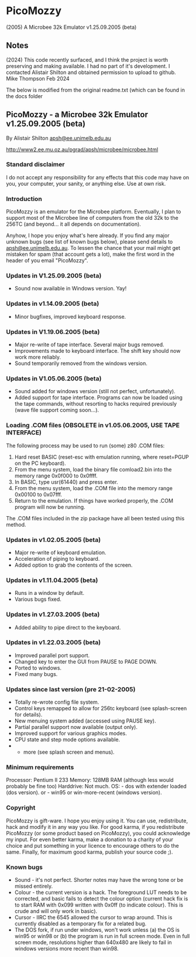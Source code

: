 # PicoMozzy
(2005) A Microbee 32k Emulator v1.25.09.2005 (beta)

## Notes

(2024) This code recently surfaced, and I think the project is worth preserving and making available.  I had no part of it's development.  I contacted Alistair Shilton and obtained permission to upload to github.   
Mike Thompson Feb 2024

The below is modified from the original readme.txt (which can be found in the docs folder

## PicoMozzy - a Microbee 32k Emulator v1.25.09.2005 (beta)

By Alistair Shilton
apsh@ee.unimelb.edu.au

http://www2.ee.mu.oz.au/pgrad/apsh/microbee/microbee.html

### Standard disclaimer

I do not accept any responsibility for any effects that this code may
have on you, your computer, your sanity, or anything else.  Use at own
risk.

### Introduction

PicoMozzy is an emulator for the Microbee platform.  Eventually, I plan
to support most of the Microbee line of computers from the old 32k to the
256TC (and beyond... it all depends on documentation).

Anyhow, I hope you enjoy what's here already.  If you find any major unknown
bugs (see list of known bugs below), please send details to
apsh@ee.unimelb.edu.au.  To lessen the chance that your mail might get
mistaken for spam (that account gets a lot), make the first word in the
header of you email "PicoMozzy".

### Updates in V1.25.09.2005 (beta)
+ Sound now available in Windows version.  Yay!

### Updates in v1.14.09.2005 (beta)
+ Minor bugfixes, improved keyboard response.

### Updates in V1.19.06.2005 (beta)
+ Major re-write of tape interface.  Several major bugs removed.
+ Improvements made to keyboard interface.  The shift key should now work
  more reliably.
+ Sound temporarily removed from the windows version.

### Updates in V1.05.06.2005 (beta)
+ Sound added for windows version (still not perfect, unfortunately).
+ Added support for tape interface.  Programs can now be loaded using the
  tape commands, without resorting to hacks required previously (wave file
  support coming soon...).


### Loading .COM files (OBSOLETE in v1.05.06.2005, USE TAPE INTERFACE)
The following process may be used to run (some) z80 .COM files:

1. Hard reset BASIC (reset-esc with emulation running, where reset=PGUP on
   the PC keyboard).
2. From the menu system, load the binary file comload2.bin into the memory 
   range 0x0f000 to 0x0ffff.
3. In BASIC, type usr(61440) and press enter.
4. From the menu system, load the .COM file into the memory range 0x00100 
   to 0x07fff.
5. Return to the emulation.  If things have worked properly, the .COM
   program will now be running.

The .COM files included in the zip package have all been tested using this
method.

### Updates in v1.02.05.2005 (beta)
+ Major re-write of keyboard emulation.
+ Acceleration of piping to keyboard.
+ Added option to grab the contents of the screen.

### Updates in v1.11.04.2005 (beta)
+ Runs in a window by default.
+ Various bugs fixed.

### Updates in v1.27.03.2005 (beta)
+ Added ability to pipe direct to the keyboard.

### Updates in v1.22.03.2005 (beta)
+ Improved parallel port support.
+ Changed key to enter the GUI from PAUSE to PAGE DOWN.
+ Ported to windows.
+ Fixed many bugs.

### Updates since last version (pre 21-02-2005)
+ Totally re-wrote config file system.
+ Control keys remapped to allow for 256tc keyboard (see splash-screen for
  details).
+ New menuing system added (accessed using PAUSE key).
+ Partial parallel support now available (output only).
+ Improved support for various graphics modes.
+ CPU state and step mode options available.
+ + more (see splash screen and menus).

### Minimum requirements
Processor: Pentium II 233
Memory:    128MB RAM (although less would probably be fine too)
Harddrive: Not much.
OS:        - dos with extender loaded (dos version).
        or - win95 or win-more-recent (windows version).

### Copyright
PicoMozzy is gift-ware.  I hope you enjoy using it.  You can use,
redistribute, hack and modify it in any way you like.  For good karma, if
you redistribute PicoMozzy (or some product based on PicoMozzy), you could
acknowledge my input.  For even better karma, make a donation to a charity
of your choice and put something in your licence to encourage others to do
the same.  Finally, for maximum good karma, publish your source code ;).

### Known bugs
+ Sound - it's not perfect.  Shorter notes may have the wrong tone or be
  missed entirely.
+ Colour - the current version is a hack.  The foreground LUT needs to be
  corrected, and basic fails to detect the colour option (current hack fix
  is to start RAM with 0x099 written with 0x0ff (to indicate colour).  This
  is crude and will only work in basic).
+ Cursor - IIRC the 6545 allowed the cursor to wrap around.  This is
  currently disabled as a temporary fix for a related bug.
+ The DOS fork, if run under windows, won't work unless (a) the OS is
  win95 or win98 or (b) the program is run in full screen mode.  Even in
  full screen mode, resolutions higher than 640x480 are likely to fail in
  windows versions more recent than win98.